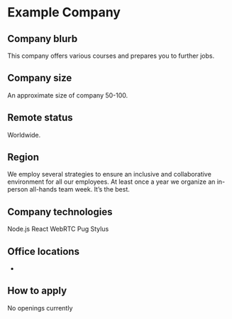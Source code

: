# Example Company

## Company blurb

This company offers various courses and prepares you to further jobs.

## Company size

An approximate size of company 50-100.

## Remote status

Worldwide.

## Region
We employ several strategies to ensure an inclusive and collaborative environment for all our employees.
At least once a year we organize an in-person all-hands team week. It’s the best.


## Company technologies

Node.js
React
WebRTC
Pug
Stylus


## Office locations

-

## How to apply

No openings currently
